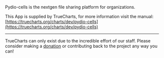 Pydio-cells is the nextgen file sharing platform for organizations.

This App is supplied by TrueCharts, for more information visit the manual: [https://truecharts.org/charts/dev/pydio-cells](https://truecharts.org/charts/dev/pydio-cells)

---

TrueCharts can only exist due to the incredible effort of our staff.
Please consider making a [donation](https://truecharts.org/sponsor) or contributing back to the project any way you can!

